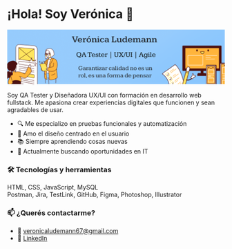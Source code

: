 # ¡Hola! Soy Verónica 👋

<img src="https://github.com/veroludemann/veroludemann/blob/main/portadaLinkedinV2.png" alt="Banner" />

Soy QA Tester y Diseñadora UX/UI con formación en desarrollo web fullstack. Me apasiona crear experiencias digitales que funcionen y sean agradables de usar.  

- 🔍 Me especializo en pruebas funcionales y automatización
- 🎨 Amo el diseño centrado en el usuario
- 📚 Siempre aprendiendo cosas nuevas
- 💼 Actualmente buscando oportunidades en IT

### 🛠️ Tecnologías y herramientas
HTML, CSS, JavaScript, MySQL  
Postman, Jira, TestLink, GitHub, Figma, Photoshop, Illustrator  

### 📫 ¿Querés contactarme?
- 📧 [veronicaludemann67@gmail.com](mailto:veronicaludemann67@gmail.com)
- 💼 [LinkedIn](https://www.linkedin.com/in/tu-linkedin-aqui)
